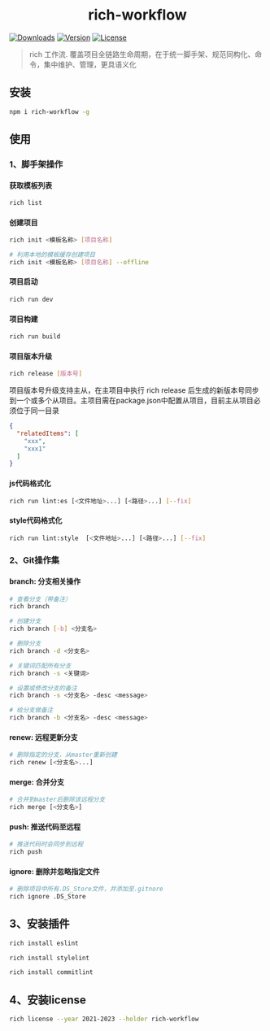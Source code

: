 <h1 align="center">rich-workflow</h1>

<p>
  <a href="https://npmcharts.com/compare/rich-workflow?minimal=true"><img src="https://img.shields.io/npm/dt/rich-workflow" alt="Downloads"></a>
  <a href="https://www.npmjs.com/package/rich-workflow"><img src="https://img.shields.io/npm/v/rich-workflow" alt="Version"></a>
  <a href="https://www.npmjs.com/package/rich-workflow"><img src="https://img.shields.io/npm/l/rich-workflow" alt="License"></a>
</p>


> rich 工作流. 覆盖项目全链路生命周期，在于统一脚手架、规范同构化、命令，集中维护、管理，更具语义化


## 安装

```sh
npm i rich-workflow -g
```

## 使用

### 1、脚手架操作

#### 获取模板列表  
```sh
rich list
```

#### 创建项目
```sh
rich init <模板名称> [项目名称]

# 利用本地的模板缓存创建项目
rich init <模板名称> [项目名称] --offline
```

#### 项目启动
```sh
rich run dev
```

#### 项目构建
```sh
rich run build
```

#### 项目版本升级
```sh
rich release [版本号]
```
项目版本号升级支持主从，在主项目中执行 rich release 后生成的新版本号同步到一个或多个从项目。主项目需在package.json中配置从项目，目前主从项目必须位于同一目录
```json
{
  "relatedItems": [
    "xxx",
    "xxx1"
  ]
}
```

#### js代码格式化
```sh
rich run lint:es [<文件地址>...] [<路径>...] [--fix]
```

#### style代码格式化
```sh
rich run lint:style  [<文件地址>...] [<路径>...] [--fix]
```

### 2、Git操作集

#### branch: 分支相关操作
```sh
# 查看分支（带备注）
rich branch

# 创建分支
rich branch [-b] <分支名>

# 删除分支
rich branch -d <分支名>

# 关键词匹配所有分支
rich branch -s <关键词>

# 设置或修改分支的备注
rich branch -s <分支名> -desc <message>

# 给分支做备注
rich branch -b <分支名> -desc <message>
```
#### renew: 远程更新分支
```sh
# 删除指定的分支，从master重新创建
rich renew [<分支名>...]
```

#### merge: 合并分支
```sh
# 合并到master后删除该远程分支
rich merge [<分支名>]
```

#### push: 推送代码至远程
```sh
# 推送代码时会同步到远程
rich push
```

#### ignore: 删除并忽略指定文件
```sh
# 删除项目中所有.DS_Store文件，并添加至.gitnore
rich ignore .DS_Store
```

## 3、安装插件

```sh
rich install eslint

rich install stylelint

rich install commitlint
```

## 4、安装license
```sh
rich license --year 2021-2023 --holder rich-workflow
```